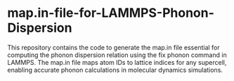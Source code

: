 # map.in-file-for-LAMMPS-Phonon-Dispersion
This repository contains the code to generate the map.in file essential for computing the phonon dispersion relation using the fix phonon command in LAMMPS. The map.in file maps atom IDs to lattice indices for any supercell, enabling accurate phonon calculations in molecular dynamics simulations.
